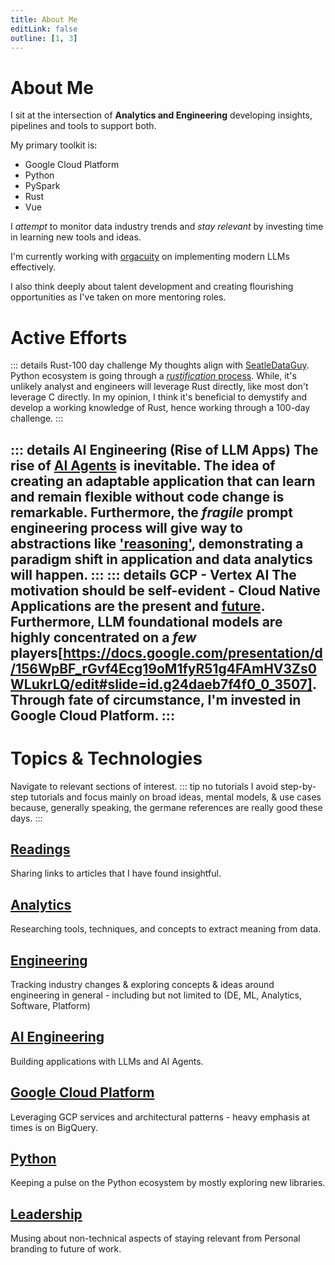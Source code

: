 ```yaml
---
title: About Me
editLink: false
outline: [1, 3]
---
```

# About Me
I sit at the intersection of **Analytics and Engineering** developing insights, pipelines and tools to support both. 

My primary toolkit is:
* Google Cloud Platform
* Python 
* PySpark
* Rust
* Vue

I *attempt* to monitor data industry trends and *stay relevant* by investing time in learning new tools and ideas. 

I'm currently working with [orgacuity](https://www.orgacuity.com/) on implementing modern LLMs effectively. 

I also think deeply about talent development and creating flourishing opportunities as I've taken on more mentoring roles. 



# Active Efforts

::: details Rust-100 day challenge
My thoughts align with [SeatleDataGuy](https://seattledataguy.substack.com/p/behind-the-rust-hype-what-every-data).
Python ecosystem is going through a [*rustification* process](https://python.plainenglish.io/the-development-trend-of-python-in-2023-deep-integration-with-rust-easier-to-write-web-fc92716ae653). While, it's unlikely analyst and engineers will leverage Rust directly, like most don't leverage C directly. In my opinion, I think it's beneficial to demystify and develop a working knowledge of Rust, hence working through a 100-day challenge.
:::

::: details AI Engineering (Rise of LLM Apps)
The rise of [AI Agents](https://e2b.dev/blog/ai-agents-vs-developers?utm_source=substack&utm_medium=email) is inevitable. The idea of creating an adaptable application that can learn and remain flexible without code change is remarkable. Furthermore, the *fragile* prompt engineering process will give way to abstractions like ['reasoning'](https://github.com/stanfordnlp/dspy), demonstrating a paradigm shift in application and data analytics **will happen**.
:::
::: details GCP - Vertex AI
The motivation should be self-evident - Cloud Native Applications are the present and [future](https://www.idc.com/getdoc.jsp?containerId=prUS51179523). Furthermore, LLM foundational models are highly concentrated on a *few* players[https://docs.google.com/presentation/d/156WpBF_rGvf4Ecg19oM1fyR51g4FAmHV3Zs0WLukrLQ/edit#slide=id.g24daeb7f4f0_0_3507]. Through fate of circumstance, I'm invested in Google Cloud Platform.
:::
---
# Topics & Technologies
Navigate to relevant sections of interest.
::: tip no tutorials
I avoid step-by-step tutorials and focus mainly on broad ideas, mental models, & use cases because, generally speaking, the germane references are really good these days.
:::

## [Readings](/notes/readings/)
Sharing links to articles that I have found insightful.

## [Analytics](/notes/analytics/)
Researching tools, techniques, and concepts to extract meaning from data.

## [Engineering](/notes/engineering/)
Tracking industry changes & exploring concepts & ideas around engineering in general - including but not limited to (DE, ML, Analytics, Software, Platform)

## [AI Engineering](/notes/llm/)
Building applications with LLMs and AI Agents.

## [Google Cloud Platform](/notes/gcp/)
Leveraging GCP services and architectural patterns - heavy emphasis at times is on BigQuery.

## [Python](/notes/python/)
Keeping a pulse on the Python ecosystem by mostly exploring new libraries. 

## [Leadership](/notes/leadership/)
Musing about non-technical aspects of staying relevant from Personal branding to future of work.

